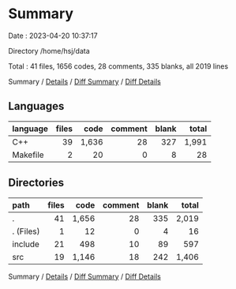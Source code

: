 # Summary

Date : 2023-04-20 10:37:17

Directory /home/hsj/data

Total : 41 files,  1656 codes, 28 comments, 335 blanks, all 2019 lines

Summary / [Details](details.md) / [Diff Summary](diff.md) / [Diff Details](diff-details.md)

## Languages
| language | files | code | comment | blank | total |
| :--- | ---: | ---: | ---: | ---: | ---: |
| C++ | 39 | 1,636 | 28 | 327 | 1,991 |
| Makefile | 2 | 20 | 0 | 8 | 28 |

## Directories
| path | files | code | comment | blank | total |
| :--- | ---: | ---: | ---: | ---: | ---: |
| . | 41 | 1,656 | 28 | 335 | 2,019 |
| . (Files) | 1 | 12 | 0 | 4 | 16 |
| include | 21 | 498 | 10 | 89 | 597 |
| src | 19 | 1,146 | 18 | 242 | 1,406 |

Summary / [Details](details.md) / [Diff Summary](diff.md) / [Diff Details](diff-details.md)